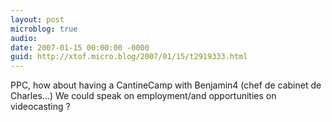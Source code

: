 ```yaml
---
layout: post
microblog: true
audio: 
date: 2007-01-15 00:00:00 -0000
guid: http://xtof.micro.blog/2007/01/15/t2919333.html
---
```

PPC, how about having a CantineCamp with Benjamin4 (chef de cabinet de Charles...) We could speak on employment/and opportunities on videocasting ?
